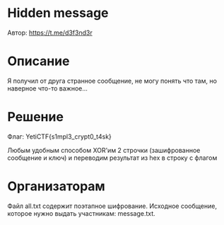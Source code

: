 # Hidden message
Автор: https://t.me/d3f3nd3r

# Описание
Я получил от друга странное сообщение, не могу понять что там, но наверное что-то важное...

# Решение
Флаг: YetiCTF{s1mpl3_crypt0_t4sk}

Любым удобным способом XOR'им 2 строчки (зашифрованное сообщение и ключ) и переводим результат из hex в строку с флагом

# Организаторам
Файл all.txt содержит поэтапное шифрование.
Исходное сообщение, которое нужно выдать участникам: message.txt.